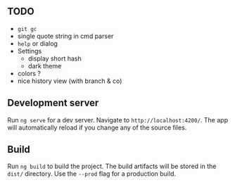 ## TODO

- `git gc`
- single quote string in cmd parser
- `help` or dialog 
- Settings
    - display short hash
    - dark theme
- colors ?
- nice history view (with branch & co)

## Development server

Run `ng serve` for a dev server. Navigate to `http://localhost:4200/`. The app will automatically reload if you change any of the source files.

## Build

Run `ng build` to build the project. The build artifacts will be stored in the `dist/` directory. Use the `--prod` flag for a production build.

